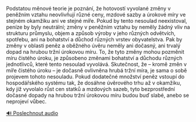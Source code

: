 
Podstatou měnové teorie je poznání, že hotovostí vyvolané změny v peněžním vztahu neovlivňují různé ceny, mzdové sazby a úrokové míry ve stejném okamžiku ani ve stejné míře. Pokud by tento nesoulad neexistoval, peníze by byly neutrální; změny v peněžním vztahu by neměly žádný vliv na strukturu průmyslu, objem a způsob výroby v jeho různých odvětvích, spotřebu, ani na bohatství a důchod různých vrstev obyvatelstva. Pak by změny v oblasti peněz a oběžného úvěru neměly ani dočasný, ani trvalý dopad na hrubou tržní úrokovou míru. To, že tyto změny mohou pozměnit míru čistého úroku, je způsobeno změnami bohatství a důchodu různých jednotlivců, které tento nesoulad vyvolává. Skutečnost, že – kromě změn v míře čistého úroku – je dočasně ovlivněna hrubá tržní míra, je sama o sobě projevem tohoto nesouladu. Pokud dodatečné množství peněz vstoupí do hospodářského systému tak, že dosáhne úvěrového trhu až v okamžiku, kdy již vyvolalo růst cen statků a mzdových sazeb, tyto bezprostřední dočasné dopady na hrubou tržní úrokovou míru budou buď slabé, anebo se neprojeví vůbec.

[🔊 Poslechnout audio](/data/7-paragraphs/audio/chapter_100/para_003-Podstatou-mnov-teorie-je-poznn-e-hotovost-v.mp3)
